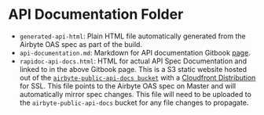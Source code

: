 # API Documentation Folder

* `generated-api-html`: Plain HTML file automatically generated from the Airbyte OAS spec as part of the build.
* `api-documentation.md`: Markdown for API documentation Gitbook [page](https://docs.airbyte.com/api-documentation).
* `rapidoc-api-docs.html`: HTML for actual API Spec Documentation and linked to in the above Gitbook page. This is a S3 static website hosted out of
  the [`airbyte-public-api-docs bucket`](https://s3.console.aws.amazon.com/s3/buckets/airbyte-public-api-docs?region=us-east-2&tab=objects) with a [Cloudfront Distribution](https://console.aws.amazon.com/cloudfront/home?#distribution-settings:E35VD0IIC8YUEW)
  for SSL. This file points to the Airbyte OAS spec on Master and will automatically mirror spec changes.
  This file will need to be uploaded to the `airbyte-public-api-docs` bucket for any file changes to propagate.
